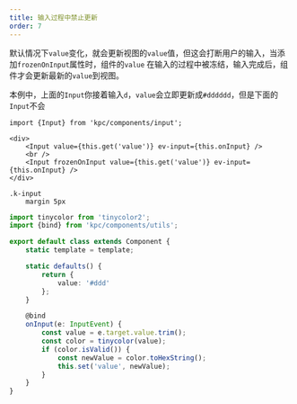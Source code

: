 ```yaml
---
title: 输入过程中禁止更新
order: 7
---
```


默认情况下`value`变化，就会更新视图的`value`值，但这会打断用户的输入，当添加`frozenOnInput`属性时，组件的`value`
在输入的过程中被冻结，输入完成后，组件才会更新最新的`value`到视图。

本例中，上面的`Input`你接着输入`d`，`value`会立即更新成`#dddddd`，但是下面的`Input`不会

```vdt
import {Input} from 'kpc/components/input';

<div>
    <Input value={this.get('value')} ev-input={this.onInput} />
    <br />
    <Input frozenOnInput value={this.get('value')} ev-input={this.onInput} />
</div>
```

```styl
.k-input
    margin 5px
```

```ts
import tinycolor from 'tinycolor2';
import {bind} from 'kpc/components/utils';

export default class extends Component {
    static template = template;

    static defaults() {
        return {
            value: '#ddd'
        };
    }

    @bind
    onInput(e: InputEvent) {
        const value = e.target.value.trim();
        const color = tinycolor(value);
        if (color.isValid()) {
            const newValue = color.toHexString();
            this.set('value', newValue);
        }
    }
}
```
